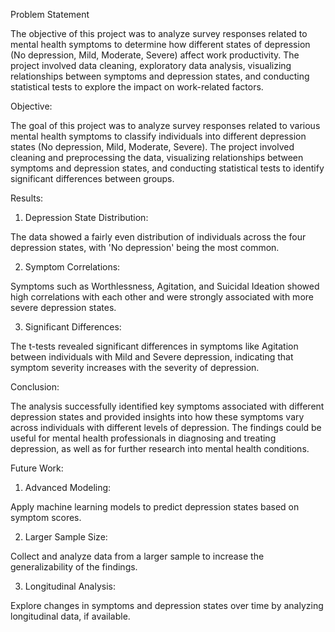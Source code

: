 Problem Statement

The objective of this project was to analyze survey responses related to mental health symptoms to determine how different states of depression (No depression, Mild, Moderate, Severe) affect work productivity. The project involved data cleaning, exploratory data analysis, visualizing relationships between symptoms and depression states, and conducting statistical tests to explore the impact on work-related factors.

Objective:

The goal of this project was to analyze survey responses related to various mental health symptoms to classify individuals into different depression states (No depression, Mild, Moderate, Severe). The project involved cleaning and preprocessing the data, visualizing relationships between symptoms and depression states, and conducting statistical tests to identify significant differences between groups.

Results:

1. Depression State Distribution:

The data showed a fairly even distribution of individuals across the four depression states, with 'No depression' being the most common.

2. Symptom Correlations: 

Symptoms such as Worthlessness, Agitation, and Suicidal Ideation showed high correlations with each other and were strongly associated with more severe depression states.

3. Significant Differences:

The t-tests revealed significant differences in symptoms like Agitation between individuals with Mild and Severe depression, indicating that symptom severity increases with the severity of depression.

Conclusion:

The analysis successfully identified key symptoms associated with different depression states and provided insights into how these symptoms vary across individuals with different levels of depression. The findings could be useful for mental health professionals in diagnosing and treating depression, as well as for further research into mental health conditions.

Future Work:

1. Advanced Modeling:

Apply machine learning models to predict depression states based on symptom scores.

2. Larger Sample Size:

Collect and analyze data from a larger sample to increase the generalizability of the findings.

3. Longitudinal Analysis:

Explore changes in symptoms and depression states over time by analyzing longitudinal data, if available.
